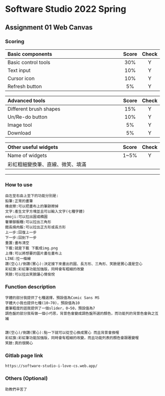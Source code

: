 # Software Studio 2022 Spring
## Assignment 01 Web Canvas


### Scoring

| **Basic components**                             | **Score** | **Check** |
| :----------------------------------------------- | :-------: | :-------: |
| Basic control tools                              | 30%       | Y         |
| Text input                                       | 10%       | Y         |
| Cursor icon                                      | 10%       | Y         |
| Refresh button                                   | 5%       | Y         |

| **Advanced tools**                               | **Score** | **Check** |
| :----------------------------------------------- | :-------: | :-------: |
| Different brush shapes                           | 15%       | Y         |
| Un/Re-do button                                  | 10%       | Y         |
| Image tool                                       | 5%        | Y         |
| Download                                         | 5%        | Y         |

| **Other useful widgets**                         | **Score** | **Check** |
| :----------------------------------------------- | :-------: | :-------: |
| Name of widgets                                  | 1~5%     | Y         |
|彩虹粗細變換筆、直線、微笑、填滿


---

### How to use 

    由左至右由上至下的功能分別是:
    鉛筆:正常的畫筆
    橡皮擦:可以把畫布上的筆跡擦掉
    文字:產生文字方塊並且可以輸入文字(七種字體)
    emoji:可以拉出圓或橢圓
    奢華御飯糰:可以拉出三角形
    館長燒肉飯:可以拉出正方形或長方形
    上一步:回復上一步
    下一步:回到下一步
    重置:畫布清空
    下載:就是下載 下載成img.png
    上傳:可以將想要的圖片畫在畫布上
    LINE:拉一條線
    讚(空心)/倒讚(實心):決定接下來畫出的圓、長方形、三角形、笑臉是實心還是空心
    彩虹旗:彩虹筆功能加強版，同時會有粗細的改變
    笑臉:可以拉出笑臉讓心情愉悅



### Function description
    
    
    字體的部分我提供了七種選擇，預設值為Comic Sans MS
    字體大小我也提供七種(10~70)，預設值為10
    畫筆粗度的話我提供了一個slider，0~50，預設值為7
    調色盤的部分我有做一個小巧思，背景色會變成調色盤所選的顏色，而功能列的背景色會與之互補

    
    讚(空心)/倒讚(實心):點一下就可以從空心換成實心 而且背景會換喔
    彩虹旗:彩虹筆功能加強版，同時會有粗細的改變，而且功能列表的顏色會跟著變喔
    笑臉:真的很開心
    

### Gitlab page link

    https://software-studio-i-love-cs.web.app/

### Others (Optional)

    助教們辛苦了

<style>
table th{
    width: 100%;
}
</style>